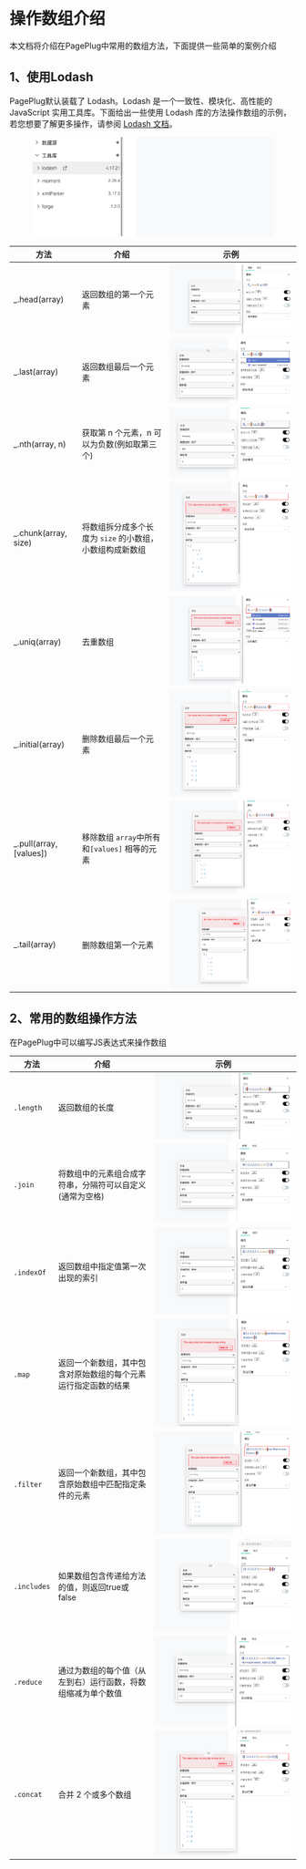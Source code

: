 # 操作数组介绍

本文档将介绍在PagePlug中常用的数组方法，下面提供一些简单的案例介绍



## 1、使用Lodash

PagePlug默认装载了 Lodash。Lodash 是一个一致性、模块化、高性能的 JavaScript 实用工具库。下面给出一些使用 Lodash 库的方法操作数组的示例，若您想要了解更多操作，请参阅 [Lodash 文档](https://www.lodashjs.com/)。

<figure><img src="../../.gitbook/assets/image (13).png" alt=""><figcaption></figcaption></figure>

| 方法                        | 介绍                               | 示例                                          |
| ------------------------- | -------------------------------- | ------------------------------------------- |
| \_.head(array)            | 返回数组的第一个元素                       | ![](<../../.gitbook/assets/image (23).png>) |
| \_.last(array)            | 返回数组最后一个元素                       | ![](<../../.gitbook/assets/image (25).png>) |
| \_.nth(array, n)          | 获取第 n 个元素，n 可以为负数(例如取第三个)        | ![](<../../.gitbook/assets/image (22).png>) |
| \_.chunk(array, size)     | 将数组拆分成多个长度为 `size` 的小数组，小数组构成新数组 | ![](<../../.gitbook/assets/image (16).png>) |
| \_.uniq(array)            | 去重数组                             | ![](<../../.gitbook/assets/image (18).png>) |
| \_.initial(array)         | 删除数组最后一个元素                       | ![](<../../.gitbook/assets/image (27).png>) |
| \_.pull(array, \[values]) | 移除数组 `array`中所有和`[values]` 相等的元素 | ![](<../../.gitbook/assets/image (30).png>) |
| \_.tail(array)            | 删除数组第一个元素                        | ![](<../../.gitbook/assets/image (26).png>) |



## 2、常用的数组操作方法

在PagePlug中可以编写JS表达式来操作数组

| 方法          | 介绍                              | 示例                                          |
| ----------- | ------------------------------- | ------------------------------------------- |
| `.length`   | 返回数组的长度                         | ![](<../../.gitbook/assets/image (28).png>) |
| `.join`     | 将数组中的元素组合成字符串，分隔符可以自定义(通常为空格)   | ![](<../../.gitbook/assets/image (8).png>)  |
| `.indexOf`  | 返回数组中指定值第一次出现的索引                | ![](<../../.gitbook/assets/image (24).png>) |
| `.map`      | 返回一个新数组，其中包含对原始数组的每个元素运行指定函数的结果 | ![](<../../.gitbook/assets/image (3).png>)  |
| `.filter`   | 返回一个新数组，其中包含原始数组中匹配指定条件的元素      | ![](<../../.gitbook/assets/image (9).png>)  |
| `.includes` | 如果数组包含传递给方法的值，则返回true或false     | ![](<../../.gitbook/assets/image (6).png>)  |
| `.reduce`   | 通过为数组的每个值（从左到右）运行函数，将数组缩减为单个数值  | ![](../../.gitbook/assets/image.png)        |
| `.concat`   | 合并 2 个或多个数组                     | ![](<../../.gitbook/assets/image (21).png>) |
